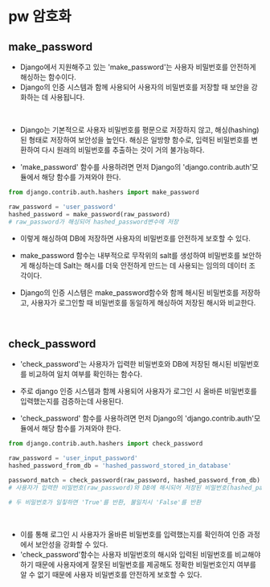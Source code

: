 # pw 암호화

## make_password
- Django에서 지원해주고 있는 'make_password'는 사용자 비밀번호를 안전하게 해싱하는 함수이다.
- Django의 인증 시스템과 함께 사용되어 사용자의 비밀번호를 저장할 때 보안을 강화하는 데 사용됩니다.

<br>

- Django는 기본적으로 사용자 비밀번호를 평문으로 저장하지 않고, 해싱(hashing)된 형태로 저장하여 보안성을 높인다. 해싱은 일방향 함수로, 입력된 비밀번호를 변환하여 다시 원래의 비밀번호를 추출하는 것이 거의 불가능하다.

- 'make_password' 함수를 사용하려면 먼저 Django의 'django.contrib.auth'모듈에서 해당 함수를 가져와야 한다.
```python
from django.contrib.auth.hashers import make_password

raw_password = 'user_password'
hashed_password = make_password(raw_password)
# raw_password가 해싱되어 hashed_password변수에 저장
```
- 이렇게 해싱하여 DB에 저장하면 사용자의 비밀번호를 안전하게 보호할 수 있다.
- make_password 함수는 내부적으로 무작위의 salt를 생성하여 비밀번호를 보안하게 해싱하는데 Salt는 해시를 더욱 안전하게 만드는 데 사용되는 임의의 데이터 조각이다.

- Django의 인증 시스템은 make_password함수와 함께 해시된 비밀번호를 저장하고, 사용자가 로그인할 때 비밀번호를 동일하게 해싱하여 저장된 해시와 비교한다.

<br>

## check_password
- 'check_password'는 사용자가 입력한 비밀번호와 DB에 저장된 해시된 비밀번호를 비교하여 일치 여부를 확인하는 함수다.
- 주로 django 인증 시스템과 함께 사용되어 사용자가 로그인 시 올바른 비밀번호를 입력했는지를 검증하는데 사용된다.

- 'check_password' 함수를 사용하려면 먼저 Django의 'django.contrib.auth'모듈에서 해당 함수를 가져와야 한다.
```python
from django.contrib.auth.hashers import check_password

raw_password = 'user_input_password'
hashed_password_from_db = 'hashed_password_stored_in_database'

password_match = check_password(raw_password, hashed_password_from_db)
# 사용자가 입력한 비밀번호(raw_password)와 DB에 해시되어 저장된 비밀번호(hashed_password_from_db)를 인자로 전달

# 두 비밀번호가 일칳하면 'True'를 반환, 불일치시 'False'를 반환
```

<br>

- 이를 통해 로그인 시 사용자가 올바른 비밀번호를 입력했는지를 확인하여 인증 과정에서 보안성을 강화할 수 있다.
- 'check_password'함수는 사용자 비밀번호의 해시와 입력된 비밀번호를 비교해야하기 때문에 사용자에게 잘못된 비밀번호를 제공해도 정확한 비밀번호인지 여부를 알 수 없기 때문에 사용자 비밀번호를 안전하게 보호할 수 있다.